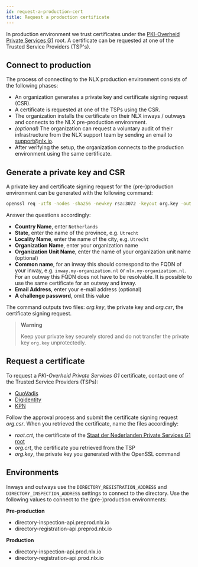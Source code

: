 ```yaml
---
id: request-a-production-cert
title: Request a production certificate
---
```


In production environment we trust certificates under the [PKI-Overheid Private Services G1](https://www.pkioverheid.nl/) root. A certificate can be requested at one of the Trusted Service Providers (TSP's).

## Connect to production

The process of connecting to the NLX production environment consists of the following phases:

- An organization generates a private key and certificate signing request (CSR).
- A certificate is requested at one of the TSPs using the CSR.
- The organization installs the certificate on their NLX inways / outways and connects to the NLX pre-production environment.
- *(optional)* The organization can request a voluntary audit of their infrastructure from the NLX support team by sending an email to [support@nlx.io](mailto:support@nlx.io).
- After verifying the setup, the organization connects to the production environment using the same certificate.

## Generate a private key and CSR

A private key and certificate signing request for the (pre-)production environment can be generated with the following command:

```bash
openssl req -utf8 -nodes -sha256 -newkey rsa:3072 -keyout org.key -out org.csr
```

Answer the questions accordingly:

- **Country Name**, enter `Netherlands`
- **State**, enter the name of the province, e.g. `Utrecht`
- **Locality Name**, enter the name of the city, e.g. `Utrecht`
- **Organization Name**, enter your organization name
- **Organization Unit Name**, enter the name of your organization unit name (optional)
- **Common name**, for an inway this should correspond to the FQDN of your inway, e.g. `inway.my-organization.nl` or `nlx.my-organization.nl`. For an outway this FQDN does not have to be resolvable. It is possible to use the same certificate for an outway and inway.
- **Email Address**, enter your e-mail address (optional)
- **A challenge password**, omit this value

The command outputs two files: *org.key*, the private key and *org.csr*, the certificate signing request.

> **Warning**
>
> Keep your private key securely stored and do not transfer the private key `org.key` unprotectedly.

## Request a certificate

To request a *PKI-Overheid Private Services G1* certificate, contact one of the Trusted Service Providers (TSPs):

- [QuoVadis](https://www.quovadisglobal.nl/DigitaleCertificaten/PKIOverheidCertificaten.aspx)
- [Digidentity](https://sslstore.digidentity.eu/)
- [KPN](https://certificaat.kpn.com/)

Follow the approval process and submit the certificate signing request *org.csr*. When you retrieved the certificate, name the files accordingly:

- *root.crt*, the certificate of the [Staat der Nederlanden Private Services G1 root](/static/certs/DomPrivateServicesCA-G1/root.crt)
- *org.crt*, the certificate you retrieved from the TSP
- *org.key*, the private key you generated with the OpenSSL command

## Environments

Inways and outways use the `DIRECTORY_REGISTRATION_ADDRESS` and `DIRECTORY_INSPECTION_ADDRESS` settings to connect to the directory. Use the following values to connect to the (pre-)production environments:

**Pre-production**
- directory-inspection-api.preprod.nlx.io
- directory-registration-api.preprod.nlx.io

**Production**
- directory-inspection-api.prod.nlx.io
- directory-registration-api.prod.nlx.io
